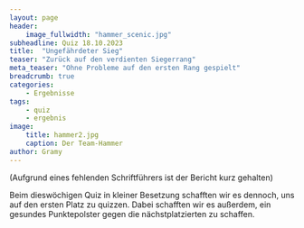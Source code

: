 ```yaml
---
layout: page
header:
    image_fullwidth: "hammer_scenic.jpg"
subheadline: Quiz 18.10.2023
title:  "Ungefährdeter Sieg"
teaser: "Zurück auf den verdienten Siegerrang"
meta_teaser: "Ohne Probleme auf den ersten Rang gespielt"
breadcrumb: true
categories:
    - Ergebnisse
tags:
    - quiz
    - ergebnis
image:
    title: hammer2.jpg
    caption: Der Team-Hammer
author: Gramy
---
```


(Aufgrund eines fehlenden Schriftführers ist der Bericht kurz gehalten)

Beim dieswöchigen Quiz in kleiner Besetzung schafften wir es dennoch, uns auf den ersten Platz zu quizzen.
Dabei schafften wir es außerdem, ein gesundes Punktepolster gegen die nächstplatzierten zu schaffen.
